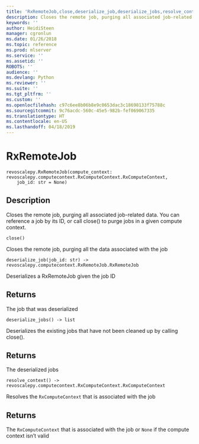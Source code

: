 ```yaml
---
title: 'RxRemoteJob,close,deserialize_job,deserialize_jobs,resolve_context: Closes a remote job (revoscalepy)'
description: Closes the remote job, purging all associated job-related data. You can reference a job by its ID, or call close() to purge jobs in a given compute context.
keywords: ''
author: HeidiSteen
manager: cgronlun
ms.date: 01/26/2018
ms.topic: reference
ms.prod: mlserver
ms.service: ''
ms.assetid: ''
ROBOTS: ''
audience: ''
ms.devlang: Python
ms.reviewer: ''
ms.suite: ''
ms.tgt_pltfrm: ''
ms.custom: ''
ms.openlocfilehash: c97c6ee8b06b8e9c0653dac3c18698133f75788c
ms.sourcegitcommit: 9c76acdc-560c-45e5-982b-fef069067335
ms.translationtype: HT
ms.contentlocale: en-US
ms.lasthandoff: 04/18/2019
---
```

# <a name="rxremotejob"></a>RxRemoteJob


 



```
revoscalepy.RxRemoteJob(compute_context: revoscalepy.computecontext.RxComputeContext.RxComputeContext,
    job_id: str = None)
```





## <a name="description"></a>Description

Closes the remote job, purging all associated job-related data. You can reference a job by its ID, or call close() to purge jobs in a given compute context.



```
close()
```




Closes the remote job, purging all the data associated with the job



```
deserialize_job(job_id: str) -> revoscalepy.computecontext.RxRemoteJob.RxRemoteJob
```




Deserializes a RxRemoteJob given the job ID


## <a name="returns"></a>Returns

The job that was deserialized



```
deserialize_jobs() -> list
```




Deserializes the existing jobs that have not been cleaned up by calling close().


## <a name="returns"></a>Returns

The deserialized jobs



```
resolve_context() -> revoscalepy.computecontext.RxComputeContext.RxComputeContext
```




Resolves the `RxComputeContext` that is associated with the job


## <a name="returns"></a>Returns

The `RxComputeContext` that is associated with the job or `None` if the compute context isn’t valid
